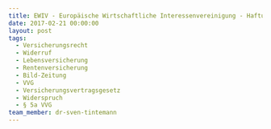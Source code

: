 ```yaml
---
title: EWIV - Europäische Wirtschaftliche Interessenvereinigung - Haftungsfalle für Mitglieder?
date: 2017-02-21 00:00:00
layout: post
tags:
  - Versicherungsrecht
  - Widerruf
  - Lebensversicherung
  - Rentenversicherung
  - Bild-Zeitung
  - VVG
  - Versicherungsvertragsgesetz
  - Widerspruch
  - § 5a VVG
team_member: dr-sven-tintemann
---
```


